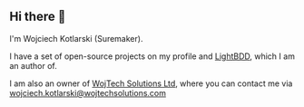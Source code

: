 ## Hi there 👋

I'm Wojciech Kotlarski (Suremaker).

I have a set of open-source projects on my profile and [LightBDD](https://github.com/LightBDD/LightBDD), which I am an author of.

I am also an owner of [WojTech Solutions Ltd](https://wojtechsolutions.com/), where you can contact me via wojciech.kotlarski@wojtechsolutions.com
